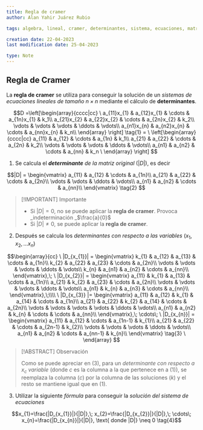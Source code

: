 ```yaml
---
title: Regla de cramer
author: Alan Yahir Juárez Rubio

tags: algebra, lineal, cramer, determinantes, sistema, ecuaciones, matriz 

creation date: 22-04-2023
last modification date: 25-04-2023

type: Note
---
```


## Regla de Cramer

La **regla de cramer** se utiliza para conseguir la solución de un _sistemas de ecuaciones lineales de tamaño $n\times n$_ mediante el cálculo de **determinantes**.

$$D =\left[\begin{array}{cccc|cc}
\
a_{11}x_{1} & a_{12}x_{1} & \cdots & a_{1n}x_{1}  & k_1\\
a_{21}x_{2} & a_{22}x_{2} & \cdots & a_{2n}x_{2}  & k_2\\
\vdots      & \vdots      & \vdots & \ddots       & \vdots\\ 
a_{n1}x_{n} & a_{n2}x_{n} & \cdots & a_{nn}x_{n} & k_n\\
\end{array} \right] \tag{1} =
\
\left[\begin{array}{cccc|cc}
a_{11} & a_{12} & \cdots & a_{1n} & k_1\\
a_{21} & a_{22} & \cdots & a_{2n} & k_2\\
\vdots & \vdots & \vdots & \ddots & \vdots\\ 
a_{n1} & a_{n2} & \cdots & a_{nn} & k_n
\
\end{array} \right]
$$

1. Se calcula el _**determinante** de la matriz original_ ($|D|$), es decir

$$|D| = \begin{vmatrix}
a_{11} & a_{12} & \cdots & a_{1n}\\
a_{21} & a_{22} & \cdots & a_{2n}\\
\vdots & \vdots & \ddots & \vdots\\ 
a_{n1} & a_{n2} & \cdots & a_{nn}\\
\end{vmatrix} \tag{2}
$$

> [!IMPORTANT] Importante
> 
> - Si $|D| = 0$, no se puede aplicar la **regla de cramer**. Provoca _indeterminación _$\frac{a}{0}$
> - Si $|D| \neq 0$, se puede aplicar la **regla de cramer**.

2. Después se calcula los _determinantes con respecto a las variables_ ($x_{1}, x_{2},\dots x_{n}$)

$$\begin{array}{cc}
\
|D_{x_{1}}| = \begin{vmatrix}
k_{1}  & a_{12} & a_{13} & \cdots & a_{1n}\\
k_{2}  & a_{22} & a_{23} & \cdots & a_{2n}\\
\vdots & \vdots & \vdots & \ddots & \vdots\\ 
k_{n}  & a_{n1} & a_{n2} & \cdots & a_{nn}\\
\end{vmatrix},\;
\
|D_{x_{2}}| = \begin{vmatrix}
a_{11} & k_{1}  &   a_{13} & \cdots & a_{1n}\\
a_{21} & k_{2}  &   a_{23} & \cdots & a_{2n}\\
\vdots & \vdots & \vdots   & \ddots & \vdots\\ 
a_{n1} & k_{n}  &   a_{n3} & \cdots & a_{nn}\\
\end{vmatrix},\;\\\\
\
|D_{x_{3}} |= \begin{vmatrix}
a_{11} & a_{12} & k_{1}  & a_{14} & \cdots & a_{1n}\\
a_{21} & a_{22} & k_{2}  & a_{14} & \cdots & a_{2n}\\
\vdots & \vdots & \vdots & \vdots & \ddots & \vdots\\ 
a_{n1} & a_{n2} & k_{n}  & \cdots & \cdots & a_{nn}\\
\end{vmatrix},\; \cdots\;
\
|D_{x_{n}}| = \begin{vmatrix}
a_{11} & a_{12} & \cdots & a_{1n-1} & k_{1}\\
a_{21} & a_{22} & \cdots & a_{2n-1} & k_{2}\\
\vdots & \vdots & \vdots & \ddots   & \vdots\\ 
a_{n1} & a_{n2} & \cdots & a_{nn-1} & k_{n}\\
\end{vmatrix} \tag{3}
\
\end{array}
$$

> [!ABSTRACT] Observación
> 
> Como se puede apreciar en $(3)$, para un *determinante con respecto a $x_{c}$ variable* (donde $c$ es la columna a la que pertenece en a $(1)$), se reemplaza la columna ($c$) por la columna de las soluciones ($k$) y el resto se mantiene igual que en $(1)$.

3. Utilizar la siguiente _fórmula_ para conseguir la _solución del sistema de ecuaciones_

$$x_{1}=\frac{|D_{x_{1}}|}{|D|},\; x_{2}=\frac{|D_{x_{2}}|}{|D|},\; \cdots\; x_{n}=\frac{|D_{x_{n}}|}{|D|}, \text{ donde |D|} \neq 0 \tag{4}$$
<!---
<div style="page-break-after: always;"></div>

---
## Referencias

- W., E. y A., J. (2009). Encontrar el determinante de una matriz (12<sup>a</sup> ed.). En S. R. Cervantes (Ed.), _Álgebra y trigonometría con geometría análitica_ (pp. 715-717). Editorial CENGAGE Learning.

--->